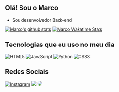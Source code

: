## Olá! Sou o Marco

- Sou desenvolvedor Back-end

[![Marco's github stats](https://github-readme-stats-one-bice.vercel.app/api?username=Marco163b&theme=transparent&hide_border=true&include_all_commits=true&show_icons=true&count_private=true&role=OWNER,ORGANIZATION_MEMBER,COLLABORATOR&include_orgs=true)](https://github.com/Marco163b)
<pt-br>
[![Marco Wakatime Stats](https://github-readme-stats.vercel.app/api/wakatime?username=Marco163b&langs_count=5&hide=json,properties,stylus&custom_title=Most%20Used%20Languages&langs_count=8&layout=compact&v=2&hide_border=true&theme=transparent&range=all_time)](https://wakatime.com/@Marco163b)

## Tecnologias que eu uso no meu dia

![HTML5](https://img.shields.io/badge/html5-%23E34F26.svg?style=for-the-badge&logo=html5&logoColor=white)
![JavaScript](https://img.shields.io/badge/javascript-%23323330.svg?style=for-the-badge&logo=javascript&logoColor=%23F7DF1E)
![Python](https://img.shields.io/badge/python-3670A0?style=for-the-badge&logo=python&logoColor=ffdd54)
![CSS3](https://img.shields.io/badge/css3-%231572B6.svg?style=for-the-badge&logo=css3&logoColor=white)

## Redes Sociais

[![Instagram](https://img.shields.io/badge/Instagram-E4405F?style=for-the-badge&logo=instagram&logoColor=white)](https://instagram.com/marco_qtp)
<a href = "mailto:marcoandradegon@gmail.com"> <img src="https://img.shields.io/badge/-Gmail-%23333?style=for-the-badge&logo=gmail&logoColor=white" target="_blank"></a>
<a href="https://www.linkedin.com/in/marcoand/" target="_blank"><img src="https://img.shields.io/badge/-LinkedIn-%230077B5?style=for-the-badge&logo=linkedin&logoColor=white" style="border-radius: 30px" target="_blank"></a> 

